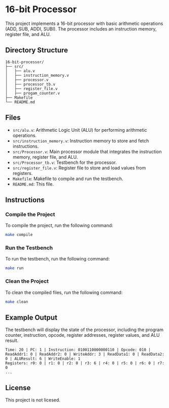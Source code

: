 # 16-bit Processor

This project implements a 16-bit processor with basic arithmetic operations (ADD, SUB, ADDI, SUBI). The processor includes an instruction memory, register file, and ALU.

## Directory Structure

```
16-bit-processor/
├── src/
│   ├── alu.v
│   ├── instruction_memory.v
│   ├── processor.v
│   ├── processor_tb.v
│   ├── register_file.v
│   ├── progam_counter.v
├── Makefile
└── README.md
```

## Files

- `src/alu.v`: Arithmetic Logic Unit (ALU) for performing arithmetic operations.
- `src/instruction_memory.v`: Instruction memory to store and fetch instructions.
- `src/Processor.v`: Main processor module that integrates the instruction memory, register file, and ALU.
- `src/Processor_tb.v`: Testbench for the processor.
- `src/register_file.v`: Register file to store and load values from registers.
- `Makefile`: Makefile to compile and run the testbench.
- `README.md`: This file.

## Instructions

### Compile the Project

To compile the project, run the following command:

```sh
make compile
```

### Run the Testbench

To run the testbench, run the following command:

```sh
make run
```

### Clean the Project

To clean the compiled files, run the following command:

```sh
make clean
```

## Example Output

The testbench will display the state of the processor, including the program counter, instruction, opcode, register addresses, register values, and ALU result.

```
Time: 20 | PC: 1 | Instruction: 0100110000000110 | Opcode: 010 | ReadAddr1: 0 | ReadAddr2: 0 | WriteAddr: 3 | ReadData1: 0 | ReadData2: 0 | ALUResult: 6 | WriteEnable: 1
Registers: r0: 0 | r1: 0 | r2: 0 | r3: 6 | r4: 0 | r5: 0 | r6: 0 | r7: 0
...
```

## License

This project is not licesed.